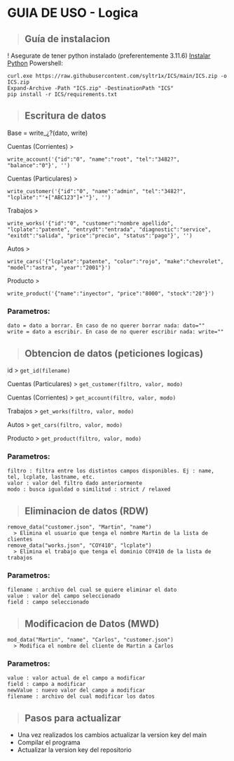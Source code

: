 # GUIA DE USO - Logica

> ## **Guía de instalacion**
! Asegurate de tener python instalado (preferentemente 3.11.6)
[Instalar Python](https://www.python.org/ftp/python/3.11.6/python-3.11.6-amd64.exe)
Powershell:
```
curl.exe https://raw.githubusercontent.com/syltr1x/ICS/main/ICS.zip -o ICS.zip
Expand-Archive -Path "ICS.zip" -DestinationPath "ICS"
pip install -r ICS/requirements.txt
```
> ## **Escritura de datos**
Base = write_¿?(dato, write)

Cuentas (Corrientes) > 
```
write_account('{"id":"0", "name":"root", "tel":"3482?", "balance":"0"}', '')
```
Cuentas (Particulares) > 
```
write_customer('{"id":"0", "name":"admin", "tel":"3482?", "lcplate":"'+["ABC123"]+'"}', '')
```
Trabajos > 
```
write_works('{"id":"0", "customer":"nombre apellido", "lcplate":"patente", "entrydt":"entrada", "diagnostic":"service", "exitdt":"salida", "price":"precio", "status":"pago"}', '')
```
Autos > 
```
write_cars('{"lcplate":"patente", "color":"rojo", "make":"chevrolet", "model":"astra", "year":"2001"}')
```
Producto > 
```
write_product('{"name":"inyector", "price":"8000", "stock":"20"}')
```
### Parametros:
```
dato = dato a borrar. En caso de no querer borrar nada: dato=""
write = dato a escribir. En caso de no querer escribir nada: write=""
```
> ## **Obtencion de datos (peticiones logicas)**

id > ```get_id(filename)```

Cuentas (Particulares) > ```get_customer(filtro, valor, modo)```

Cuentas (Corrientes) > ```get_account(filtro, valor, modo)```

Trabajos > ```get_works(filtro, valor, modo)```

Autos > ```get_cars(filtro, valor, modo)```

Producto > ```get_product(filtro, valor, modo)```

### Parametros:
```
filtro : filtra entre los distintos campos disponibles. Ej : name, tel, lcplate, lastname, etc.
valor : valor del filtro dado anteriormente
modo : busca igualdad o similitud : strict / relaxed
```
> ## **Eliminacion de datos (RDW)**
```
remove_data("customer.json", "Martin", "name") 
  > Elimina el usuario que tenga el nombre Martin de la lista de clientes
remove_data("works.json", "COY410", "lcplate")
  > Elimina el trabajo que tenga el dominio COY410 de la lista de trabajos
```
### Parametros:
```
filename : archivo del cual se quiere eliminar el dato
value : valor del campo seleccionado
field : campo seleccionado
```
> ## **Modificacion de Datos (MWD)**
```
mod_data("Martin", "name", "Carlos", "customer.json")
  > Modifica el nombre del cliente de Martin a Carlos
```
### Parametros:
```
value : valor actual de el campo a modificar
field : campo a modificar
newValue : nuevo valor del campo a modificar
filename : archivo del cual modificar los datos
```

> ## **Pasos para actualizar**
* Una vez realizados los cambios actualizar la version key del main
* Compilar el programa
* Actualizar la version key del repositorio
